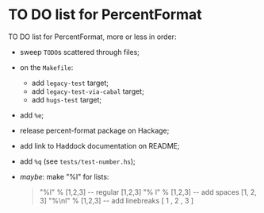 TO DO list for PercentFormat
============================

TO DO list for PercentFormat, more or less in order:

* sweep `TODO`s scattered through files;

* on the `Makefile`:
	- add `legacy-test` target;
	- add `legacy-test-via-cabal` target;
	- add `hugs-test` target;

* add `%e`;

* release percent-format package on Hackage;

* add link to Haddock documentation on README;

* add `%q` (see `tests/test-number.hs`);

* *maybe*: make "%l" for lists:

    > "%l" % [1,2,3] -- regular
    [1,2,3]
    > "% l" % [1,2,3] -- add spaces
    [1, 2, 3]
    > "%\nl" % [1,2,3] -- add linebreaks
    [ 1
    , 2
    , 3 ]


